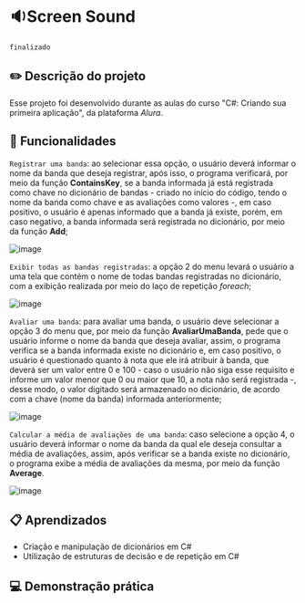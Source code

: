 # 🔉Screen Sound
`finalizado`

## ✏️ Descrição do projeto
Esse projeto foi desenvolvido durante as aulas do curso "C#: Criando sua primeira aplicação", da plataforma _Alura_.

## 🔨 Funcionalidades
`Registrar uma banda`: ao selecionar essa opção, o usuário deverá informar o nome da banda que deseja registrar, após isso, o programa verificará, por meio da função **ContainsKey**, se a banda informada já está registrada como chave no dicionário de bandas - criado no início do código, tendo o nome da banda como chave e as avaliações como valores -, em caso positivo, o usuário é apenas informado que a banda já existe, porém, em caso negativo, a banda informada será registrada no dicionário, por meio da função **Add**;

  ![image](https://github.com/Maria-Faria/ScreenSound/assets/114308727/d9d7f14b-3209-406a-aa9e-920e62d84b0b)

`Exibir todas as bandas registradas`: a opção 2 do menu levará o usuário a uma tela que contém o nome de todas bandas registradas no dicionário, com a exibição realizada por meio do laço de repetição _foreach_;
  
  ![image](https://github.com/Maria-Faria/ScreenSound/assets/114308727/5361a641-9052-4ed2-bcd1-13fee30a0802)

`Avaliar uma banda`: para avaliar uma banda, o usuário deve selecionar a opção 3 do menu que, por meio da função **AvaliarUmaBanda**, pede que o usuário informe o nome da banda que deseja avaliar, assim, o programa verifica se a banda informada existe no dicionário e, em caso positivo, o usuário é questionado quanto à nota que ele irá atribuir à banda, que deverá ser um valor entre 0 e 100 - caso o usuário não siga esse requisito e informe um valor menor que 0 ou maior que 10, a nota não será registrada -, desse modo, o valor digitado será armazenado no dicionário, de acordo com a chave (nome da banda) informada anteriormente; 

  ![image](https://github.com/Maria-Faria/ScreenSound/assets/114308727/8b8b187a-d68c-43dc-a5ec-5d4813c1d68a)

`Calcular a média de avaliações de uma banda`: caso selecione a opção 4, o usuário deverá informar o nome da banda da qual ele deseja consultar a média de avaliações, assim, após verificar se a banda existe no dicionário, o programa exibe a média de avaliações da mesma, por meio da função **Average**.

  ![image](https://github.com/Maria-Faria/ScreenSound/assets/114308727/8f6572e0-e475-4adb-8865-371473e531c7)

## 📋 Aprendizados
- Criação e manipulação de dicionários em C#
- Utilização de estruturas de decisão e de repetição em C#

## 💻 Demonstração prática

